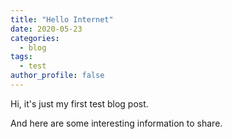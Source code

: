 ```yaml
---
title: "Hello Internet"
date: 2020-05-23
categories:
  - blog
tags:
  - test
author_profile: false
---
```


Hi, it's just my first test blog post.

And here are some interesting information to share. 